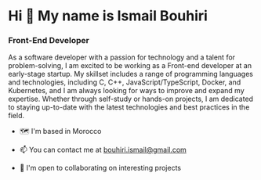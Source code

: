 # Hi 👋 My name is Ismail Bouhiri 

### Front-End Developer

As a software developer with a passion for technology and a talent for problem-solving, I am excited to be working as a Front-end developer at an early-stage startup. My skillset includes a range of programming languages and technologies, including C, C++, JavaScript/TypeScript, Docker, and Kubernetes, and I am always looking for ways to improve and expand my expertise. Whether through self-study or hands-on projects, I am dedicated to staying up-to-date with the latest technologies and best practices in the field.

  *  🗺️ I'm based in Morocco

  *  📫 You can contact me at bouhiri.ismail@gmail.com

  *  🤝 I'm open to collaborating on interesting projects

